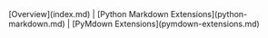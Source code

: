 <div class="btn-group" markdown>
[Overview](index.md) |
[Python Markdown Extensions](python-markdown.md) |
[PyMdown Extensions](pymdown-extensions.md) 
</div>
